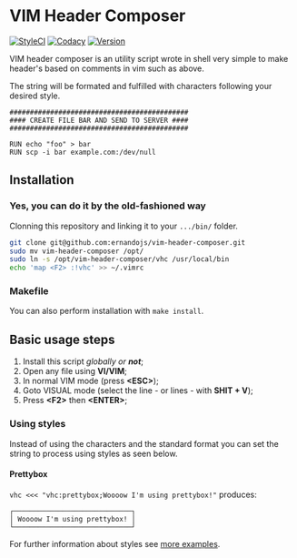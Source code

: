 # VIM Header Composer

[url-codacy ]: https://www.codacy.com/app/jmurowaniecki/vim-header-composer
[ico-codacy ]: https://img.shields.io/codacy/grade/9ac72e1294504b06b245a7b4d8253029?logo=codacy&logoColor=green&style=flat-square
[url-styleci]: https://github.styleci.io/repos/103320898
[ico-styleci]: https://github.styleci.io/repos/103320898/shield
[ico-version]: https://img.shields.io/github/v/tag/jmurowaniecki/vim-header-composer?sort=semver&style=flat-square

[![StyleCI][ico-styleci]][url-styleci]
[![Codacy ][ico-codacy ]][url-codacy]
[![Version][ico-version]](#)

VIM header composer is an utility script wrote in shell very simple to make header's based on comments in vim such as above.

The string will be formated and fulfilled with characters following your desired style.

```text
############################################
#### CREATE FILE BAR AND SEND TO SERVER ####
############################################

RUN echo "foo" > bar
RUN scp -i bar example.com:/dev/null
```

## Installation

### Yes, you can do it by the old-fashioned way
Clonning this repository and linking it to your `.../bin/` folder.
```sh
git clone git@github.com:ernandojs/vim-header-composer.git
sudo mv vim-header-composer /opt/
sudo ln -s /opt/vim-header-composer/vhc /usr/local/bin
echo 'map <F2> :!vhc' >> ~/.vimrc
```

### Makefile
You can also perform installation with `make install`.



## Basic usage steps

1.  Install this script _globally or **not**_;
2.  Open any file using **VI/VIM**;
3.  In normal VIM mode (press **<ESC\>**);
4.  Goto VISUAL mode (select the line - or lines - with **SHIT + V**);
5.  Press **<F2\>** then **<ENTER\>**;



### Using styles
Instead of using the characters and the standard format you can set the string to process using styles as seen below.


#### Prettybox
`vhc <<< "vhc:prettybox;Woooow I'm using prettybox!"` produces:
```text
┌─────────────────────────────┐
│ Woooow I'm using prettybox! │
└─────────────────────────────┘
```

For further information about styles see [more examples](EXAMPLES.md).
